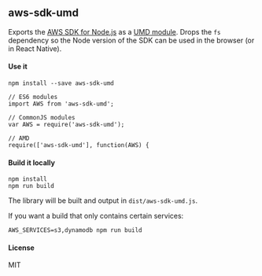 ## aws-sdk-umd


Exports the [AWS SDK for Node.js](https://aws.amazon.com/sdk-for-node-js/) as a [UMD module](https://github.com/umdjs/umd). Drops the `fs` dependency so the Node version of the SDK can be used in the browser (or in React Native).

#### Use it
```
npm install --save aws-sdk-umd
```

```
// ES6 modules
import AWS from 'aws-sdk-umd';

// CommonJS modules
var AWS = require('aws-sdk-umd');

// AMD
require(['aws-sdk-umd'], function(AWS) {
```


#### Build it locally
```
npm install
npm run build
```

The library will be built and output in `dist/aws-sdk-umd.js`.

If you want a build that only contains certain services:

```
AWS_SERVICES=s3,dynamodb npm run build
```


#### License
MIT
